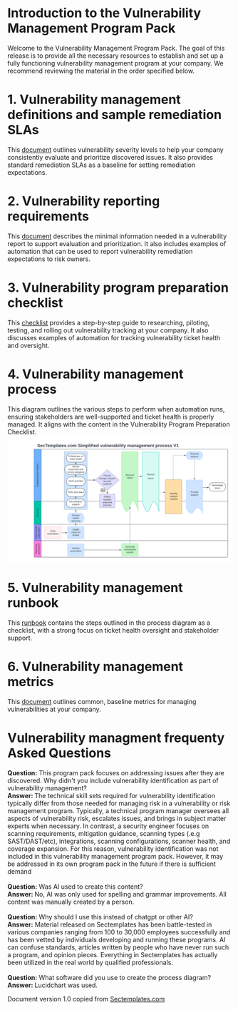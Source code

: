 # Introduction to the Vulnerability Management Program Pack
Welcome to the Vulnerability Management Program Pack. The goal of this release is to provide all the necessary resources to establish and set up a fully functioning vulnerability management program at your company. We recommend reviewing the material in the order specified below.

# 1. Vulnerability management definitions and sample remediation SLAs 
This <a href="./Vulnerability_management_definitions.md">document</a> outlines vulnerability severity levels to help your company consistently evaluate and prioritize discovered issues. It also provides standard remediation SLAs as a baseline for setting remediation expectations.

# 2. Vulnerability reporting requirements
This <a href="./Vulnerability_reporting_requirements.md">document</a> describes the minimal information needed in a vulnerability report to support evaluation and prioritization. It also includes examples of automation that can be used to report vulnerability remediation expectations to risk owners.

# 3. Vulnerability program preparation checklist
This <a href="./Vulnerability_management_preparation_checklist.md">checklist</a> provides a step-by-step guide to researching, piloting, testing, and rolling out vulnerability tracking at your company. It also discusses examples of automation for tracking vulnerability ticket health and oversight.

# 4. Vulnerability management process
This diagram outlines the various steps to perform when automation runs, ensuring stakeholders are well-supported and ticket health is properly managed. It aligns with the content in the Vulnerability Program Preparation Checklist.
<img src="./Vulnerability_management_process.png">

# 5. Vulnerability management runbook
This <a href="./Vulnerability_management_runbook.md">runbook</a> contains the steps outlined in the process diagram as a checklist, with a strong focus on ticket health oversight and stakeholder support.

# 6. Vulnerability management metrics
This <a href="./Vulnerability_management_metrics.md">document</a> outlines common, baseline metrics for managing vulnerabilities at your company.

# Vulnerability managment frequenty Asked Questions

<b>Question:</b> This program pack focuses on addressing issues after they are discovered. Why didn't you include vulnerability identification as part of vulnerability management?<br>
<b>Answer: </b> The technical skill sets required for vulnerability identification typically differ from those needed for managing risk in a vulnerability or risk management program. Typically, a technical program manager oversees all aspects of vulnerability risk, escalates issues, and brings in subject matter experts when necessary. In contrast, a security engineer focuses on scanning requirements, mitigation guidance, scanning types (.e.g SAST/DAST/etc), integrations, scanning configurations, scanner health, and coverage expansion. For this reason, vulnerability identification was not included in this vulnerability management program pack. However, it may be addressed in its own program pack in the future if there is sufficient demand
<br><br>
<b>Question:</b> Was AI used to create this content?<br>
<b>Answer: </b> No, AI was only used for spelling and grammar improvements. All content was manually created by a person.
<br><br>
<b>Question:</b> Why should I use this instead of chatgpt or other AI?<br>
<b>Answer:</b> Material released on Sectemplates has been battle-tested in various companies ranging from 100 to 30,000 employees successfully and has been vetted by individuals developing and running these programs. AI can confuse standards, articles written by people who have never run such a program, and opinion pieces. Everything in Sectemplates has actually been utilized in the real world by qualified professionals.
<br><br>
<b>Question:</b> What software did you use to create the process diagram?<br>
<b>Answer: </b> Lucidchart was used. 

Document version 1.0 copied from [Sectemplates.com](https://www.sectemplates.com)
